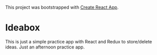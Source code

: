 This project was bootstrapped with [Create React App](https://github.com/facebook/create-react-app).
# Ideabox
This is just a simple practice app with React and Redux to store/delete ideas. Just an afternoon practice app.
